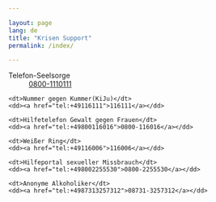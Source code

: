 ```yaml
---

layout: page
lang: de
title: "Krisen Support"
permalink: /index/

---
```


<dl>
	<dt>Telefon-Seelsorge</dt>
	<dd><a href="tel:+498001110111">0800-1110111</a></dd>
	
	<dt>Nummer gegen Kummer(KiJu)</dt>
	<dd><a href="tel:+49116111">116111</a></dd>
	
	<dt>Hilfetelefon Gewalt gegen Frauen</dt>
	<dd><a href="tel:+49800116016">0800-116016</a></dd>
	
	<dt>Weißer Ring</dt>
	<dd><a href="tel:+49116006">116006</a></dd>
	
	<dt>Hilfeportal sexueller Missbrauch</dt>
	<dd><a href="tel:+498002255530">0800-2255530</a></dd>
	
	<dt>Anonyme Alkoholiker</dt>
	<dd><a href="tel:+4987313257312">08731-3257312</a></dd>
</dl>
